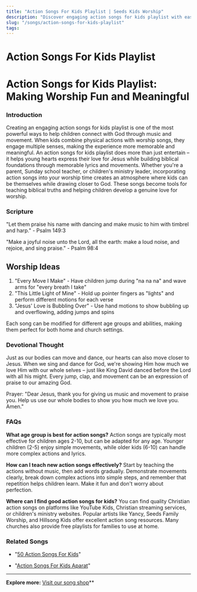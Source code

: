 ```yaml
---
title: "Action Songs For Kids Playlist | Seeds Kids Worship"
description: "Discover engaging action songs for kids playlist with easy motions and biblical lessons. Perfect for children's worship, Sunday school, and family devotions."
slug: "/songs/action-songs-for-kids-playlist"
tags:
---
```


# Action Songs For Kids Playlist

# Action Songs for Kids Playlist: Making Worship Fun and Meaningful

### Introduction
Creating an engaging action songs for kids playlist is one of the most powerful ways to help children connect with God through music and movement. When kids combine physical actions with worship songs, they engage multiple senses, making the experience more memorable and meaningful. An action songs for kids playlist does more than just entertain – it helps young hearts express their love for Jesus while building biblical foundations through memorable lyrics and movements. Whether you're a parent, Sunday school teacher, or children's ministry leader, incorporating action songs into your worship time creates an atmosphere where kids can be themselves while drawing closer to God. These songs become tools for teaching biblical truths and helping children develop a genuine love for worship.

### Scripture
"Let them praise his name with dancing and make music to him with timbrel and harp." - Psalm 149:3

"Make a joyful noise unto the Lord, all the earth: make a loud noise, and rejoice, and sing praise." - Psalm 98:4

## Worship Ideas
1. "Every Move I Make" - Have children jump during "na na na" and wave arms for "every breath I take"
2. "This Little Light of Mine" - Hold up pointer fingers as "lights" and perform different motions for each verse
3. "Jesus' Love is Bubbling Over" - Use hand motions to show bubbling up and overflowing, adding jumps and spins

Each song can be modified for different age groups and abilities, making them perfect for both home and church settings.

### Devotional Thought
Just as our bodies can move and dance, our hearts can also move closer to Jesus. When we sing and dance for God, we're showing Him how much we love Him with our whole selves – just like King David danced before the Lord with all his might. Every jump, clap, and movement can be an expression of praise to our amazing God.

Prayer: "Dear Jesus, thank you for giving us music and movement to praise you. Help us use our whole bodies to show you how much we love you. Amen."

### FAQs

**What age group is best for action songs?**
Action songs are typically most effective for children ages 2-10, but can be adapted for any age. Younger children (2-5) enjoy simple movements, while older kids (6-10) can handle more complex actions and lyrics.

**How can I teach new action songs effectively?**
Start by teaching the actions without music, then add words gradually. Demonstrate movements clearly, break down complex actions into simple steps, and remember that repetition helps children learn. Make it fun and don't worry about perfection.

**Where can I find good action songs for kids?**
You can find quality Christian action songs on platforms like YouTube Kids, Christian streaming services, or children's ministry websites. Popular artists like Yancy, Seeds Family Worship, and Hillsong Kids offer excellent action song resources. Many churches also provide free playlists for families to use at home.

### Related Songs

- "[50 Action Songs For Kids](/songs/50-action-songs-for-kids/)"

- "[Action Songs For Kids Aparat](/songs/action-songs-for-kids-aparat/)"

---

**Explore more:** [Visit our song shop](https://seedskidsworship.com/shop)**

<!-- Schema Markup -->
<script type="application/ld+json">
{
  "@context": "https://schema.org",
  "@type": "MusicRecording",
  "name": "Action Songs For Kids Playlist",
  "byArtist": {
    "@type": "MusicGroup",
    "name": "Seeds Kids Worship"
  },
  "isFamilyFriendly": true,
  "url": "https://seedskidsworship.com/songs/action-songs-for-kids-playlist/"
}
</script>